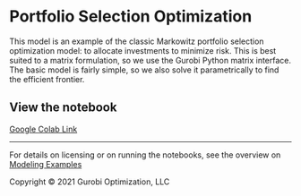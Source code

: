 # Portfolio Selection Optimization

This model is an example of the classic Markowitz portfolio selection optimization model: to allocate investments 
to minimize risk. This is best suited to a matrix formulation, so we use the Gurobi Python matrix interface. 
The basic model is fairly simple, so we also solve it parametrically to find the efficient frontier.


## View the notebook

[Google Colab Link](https://colab.research.google.com/github/Gurobi/modeling-examples/blob/master/portfolio_selection_optimization/portfolio_selection_optimization_gcl.ipynb)


----
For details on licensing or on running the notebooks, see the overview on [Modeling Examples](../)

Copyright © 2021 Gurobi Optimization, LLC
